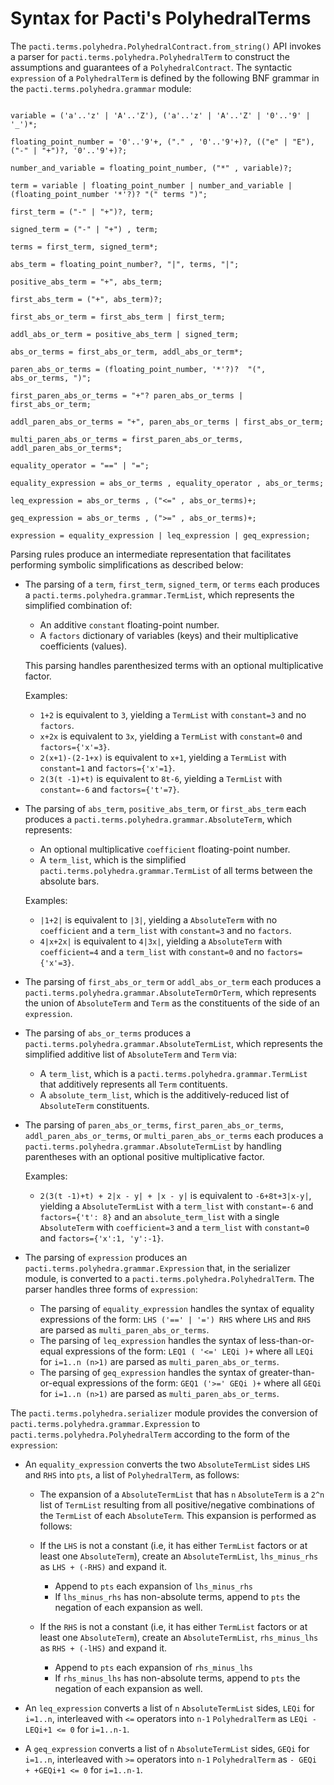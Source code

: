 # Syntax for Pacti's PolyhedralTerms

The `pacti.terms.polyhedra.PolyhedralContract.from_string()` API invokes a parser for `pacti.terms.polyhedra.PolyhedralTerm` to construct the assumptions and guarantees of a `PolyhedralContract`. The syntactic `expression` of a `PolyhedralTerm` is defined by the following BNF grammar in the `pacti.terms.polyhedra.grammar` module:

```text

variable = ('a'..'z' | 'A'..'Z'), ('a'..'z' | 'A'..'Z' | '0'..'9' | '_')*;

floating_point_number = '0'..'9'+, ("." , '0'..'9'+)?, (("e" | "E"), ("-" | "+")?, '0'..'9'+)?;

number_and_variable = floating_point_number, ("*" , variable)?;

term = variable | floating_point_number | number_and_variable | (floating_point_number '*'?)? "(" terms ")";

first_term = ("-" | "+")?, term;

signed_term = ("-" | "+") , term;

terms = first_term, signed_term*;

abs_term = floating_point_number?, "|", terms, "|";

positive_abs_term = "+", abs_term;

first_abs_term = ("+", abs_term)?;

first_abs_or_term = first_abs_term | first_term;

addl_abs_or_term = positive_abs_term | signed_term;

abs_or_terms = first_abs_or_term, addl_abs_or_term*;

paren_abs_or_terms = (floating_point_number, '*'?)?  "(", abs_or_terms, ")";

first_paren_abs_or_terms = "+"? paren_abs_or_terms | first_abs_or_term;

addl_paren_abs_or_terms = "+", paren_abs_or_terms | first_abs_or_term;

multi_paren_abs_or_terms = first_paren_abs_or_terms, addl_paren_abs_or_terms*;

equality_operator = "==" | "=";

equality_expression = abs_or_terms , equality_operator , abs_or_terms;

leq_expression = abs_or_terms , ("<=" , abs_or_terms)+;

geq_expression = abs_or_terms , (">=" , abs_or_terms)+;

expression = equality_expression | leq_expression | geq_expression;
```

Parsing rules produce an intermediate representation that facilitates performing symbolic simplifications as described below:

- The parsing of a `term`, `first_term`, `signed_term`, or `terms` each produces a `pacti.terms.polyhedra.grammar.TermList`, which represents the simplified combination of:
  - An additive `constant` floating-point number.
  - A `factors` dictionary of variables (keys) and their multiplicative coefficients (values).

  This parsing handles parenthesized terms with an optional multiplicative factor.

  Examples:
  - `1+2` is equivalent to `3`, yielding a `TermList` with `constant=3` and no `factors`.
  - `x+2x` is equivalent to `3x`, yielding a `TermList` with `constant=0` and `factors={'x'=3}`.
  - `2(x+1)-(2-1+x)` is equivalent to `x+1`, yielding a `TermList` with `constant=1` and `factors={'x'=1}`.
  - `2(3(t -1)+t)` is equivalent to `8t-6`, yielding a `TermList` with `constant=-6` and `factors={'t'=7}`.

- The parsing of `abs_term`, `positive_abs_term`, or `first_abs_term` each produces a `pacti.terms.polyhedra.grammar.AbsoluteTerm`, which represents:
  - An optional multiplicative `coefficient` floating-point number.
  - A `term_list`, which is the simplified `pacti.terms.polyhedra.grammar.TermList` of all terms between the absolute bars.

  Examples:
  - `|1+2|` is equivalent to `|3|`, yielding a `AbsoluteTerm` with no `coefficient` and a `term_list` with `constant=3` and no `factors`.
  - `4|x+2x|` is equivalent to `4|3x|`, yielding a `AbsoluteTerm` with `coefficient=4` and a `term_list` with `constant=0` and no `factors={'x'=3}`.
  
- The parsing of `first_abs_or_term` or `addl_abs_or_term` each produces a `pacti.terms.polyhedra.grammar.AbsoluteTermOrTerm`, which represents the union of `AbsoluteTerm` and `Term` as the constituents of the side of an `expression`.

- The parsing of `abs_or_terms` produces a `pacti.terms.polyhedra.grammar.AbsoluteTermList`, which represents the simplified additive list of `AbsoluteTerm` and `Term` via:
  - A `term_list`, which is a `pacti.terms.polyhedra.grammar.TermList` that additively represents all `Term` contituents.
  - A `absolute_term_list`, which is the additively-reduced list of `AbsoluteTerm` constituents.

- The parsing of `paren_abs_or_terms`, `first_paren_abs_or_terms`, `addl_paren_abs_or_terms`, or `multi_paren_abs_or_terms` each produces a `pacti.terms.polyhedra.grammar.AbsoluteTermList` by handling parentheses with an optional positive multiplicative factor.

  Examples:
  - `2(3(t -1)+t) + 2|x - y| + |x - y|` is equivalent to `-6+8t+3|x-y|`, yielding a `AbsoluteTermList` with a `term_list` with `constant=-6` and `factors={'t': 8}` and an `absolute_term_list` with a single `AbsoluteTerm` with `coefficient=3` and a `term_list` with `constant=0` and `factors={'x':1, 'y':-1}`.

- The parsing of `expression` produces an `pacti.terms.polyhedra.grammar.Expression` that, in the serializer module, is converted to a `pacti.terms.polyhedra.PolyhedralTerm`. The parser handles three forms of `expression`:
  - The parsing of `equality_expression` handles the syntax of equality expressions of the form: `LHS ('==' | '=') RHS` where `LHS` and `RHS` are parsed as `multi_paren_abs_or_terms`.
  - The parsing of `leq_expression` handles the syntax of less-than-or-equal expressions of the form: `LEQ1 ( '<=' LEQi )+` where all `LEQi` for `i=1..n (n>1)` are parsed as `multi_paren_abs_or_terms`.
  - The parsing of `geq_expression` handles the syntax of greater-than-or-equal expressions of the form: `GEQ1 ('>=' GEQi )+` where all `GEQi` for `i=1..n (n>1)` are parsed as `multi_paren_abs_or_terms`.

The `pacti.terms.polyhedra.serializer` module provides the conversion of `pacti.terms.polyhedra.grammar.Expression` to `pacti.terms.polyhedra.PolyhedralTerm` according to the form of the `expression`:

- An `equality_expression` converts the two `AbsoluteTermList` sides `LHS` and `RHS` into `pts`, a list of `PolyhedralTerm`, as follows:

  - The expansion of a `AbsoluteTermList` that has `n` `AbsoluteTerm` is a `2^n` list of `TermList` resulting from all positive/negative combinations of the `TermList` of each `AbsoluteTerm`. This expansion is performed as follows:
  
  - If the `LHS` is not a constant (i.e, it has either `TermList` factors or at least one `AbsoluteTerm`), create an `AbsoluteTermList`, `lhs_minus_rhs` as `LHS + (-RHS)` and expand it.
    - Append to `pts` each expansion of `lhs_minus_rhs`
    - If `lhs_minus_rhs` has non-absolute terms, append to `pts` the negation of each expansion as well.
  
  - If the `RHS` is not a constant (i.e, it has either `TermList` factors or at least one `AbsoluteTerm`), create an `AbsoluteTermList`, `rhs_minus_lhs` as `RHS + (-lHS)` and expand it.
    - Append to `pts` each expansion of `rhs_minus_lhs`
    - If `rhs_minus_lhs` has non-absolute terms, append to `pts` the negation of each expansion as well.
  
- An `leq_expression` converts a list of `n` `AbsoluteTermList` sides, `LEQi` for `i=1..n`, interleaved with `<=` operators into `n-1` `PolyhedralTerm` as `LEQi - LEQi+1 <= 0` for `i=1..n-1`.

- A `geq_expression` converts a list of `n` `AbsoluteTermList` sides, `GEQi` for `i=1..n`, interleaved with `>=` operators into `n-1` `PolyhedralTerm` as `- GEQi + +GEQi+1 <= 0` for `i=1..n-1`.
